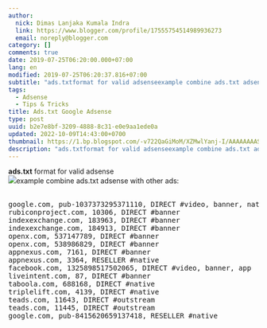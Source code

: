 ```yaml
---
author:
  nick: Dimas Lanjaka Kumala Indra
  link: https://www.blogger.com/profile/17555754514989936273
  email: noreply@blogger.com
category: []
comments: true
date: 2019-07-25T06:20:00.000+07:00
lang: en
modified: 2019-07-25T06:20:37.816+07:00
subtitle: "ads.txtformat for valid adsenseexample combine ads.txt adsense with other ads:google.com, pub-1037373295371110, DIRECT #video, banner,"
tags:
  - Adsense
  - Tips & Tricks
title: Ads.txt Google Adsense
type: post
uuid: b2e7e8bf-3209-4888-8c31-e0e9aa1ede0a
updated: 2022-10-09T14:43:00+0700
thumbnail: https://1.bp.blogspot.com/-v722QaGiMoM/XZMwlYanj-I/AAAAAAAASgk/e92el_z2sGsTfXw0kSOrO-eiq5HpDLZsgCLcBGAsYHQ/s640/cara%2Bmemperbaiki%2Bads%2Btxt.jpg
description: "ads.txtformat for valid adsenseexample combine ads.txt adsense with other ads:google.com, pub-1037373295371110, DIRECT #video, banner,"
---
```


<div dir="ltr" style="text-align: left;" trbidi="on"> <b>ads.txt</b>&nbsp;format for valid adsense<br><img src="https://1.bp.blogspot.com/-v722QaGiMoM/XZMwlYanj-I/AAAAAAAASgk/e92el_z2sGsTfXw0kSOrO-eiq5HpDLZsgCLcBGAsYHQ/s640/cara%2Bmemperbaiki%2Bads%2Btxt.jpg">example combine ads.txt adsense with other ads:<br><br><pre>google.com, pub-1037373295371110, DIRECT #video, banner, native, app<br>rubiconproject.com, 10306, DIRECT #banner<br>indexexchange.com, 183963, DIRECT #banner<br>indexexchange.com, 184913, DIRECT #banner<br>openx.com, 537147789, DIRECT #banner<br>openx.com, 538986829, DIRECT #banner<br>appnexus.com, 7161, DIRECT #banner<br>appnexus.com, 3364, RESELLER #native<br>facebook.com, 1325898517502065, DIRECT #video, banner, app<br>liveintent.com, 87, DIRECT #banner<br>taboola.com, 688168, DIRECT #native<br>triplelift.com, 4139, DIRECT #native<br>teads.com, 11643, DIRECT #outstream<br>teads.com, 11445, DIRECT #outstream<br>google.com, pub-8415620659137418, RESELLER #native<br></pre></div>
